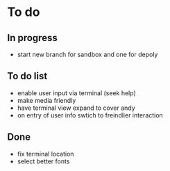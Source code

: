 # To do

## In progress
- start new branch for sandbox and one for depoly

## To do list
- enable user input via terminal (seek help)
- make media friendly
- have terminal view expand to cover andy
- on entry of user info swtich to freindlier interaction

## Done
- fix terminal location
- select better fonts
